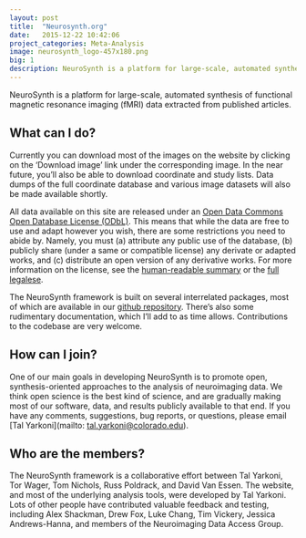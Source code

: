 ```yaml
---
layout: post
title:  "Neurosynth.org"
date:   2015-12-22 10:42:06
project_categories: Meta-Analysis
image: neurosynth_logo-457x180.png
big: 1
description: NeuroSynth is a platform for large-scale, automated synthesis of functional magnetic resonance imaging (fMRI) data extracted from published articles.
---
```

NeuroSynth is a platform for large-scale, automated synthesis of functional magnetic resonance imaging (fMRI) data extracted from published articles.

## What can I do?  
Currently you can download most of the images on the website by clicking on the ‘Download image’ link under the corresponding image. In the near future, you’ll also be able to download coordinate and study lists. Data dumps of the full coordinate database and various image datasets will also be made available shortly.  

All data available on this site are released under an [Open Data Commons Open Database License (ODbL)](http://www.opendatacommons.org/licenses/odbl/summary/). This means that while the data are free to use and adapt however you wish, there are some restrictions you need to abide by. Namely, you must (a) attribute any public use of the database, (b) publicly share (under a same or compatible license) any derivate or adapted works, and (c) distribute an open version of any derivative works. For more information on the license, see the [human-readable summary](http://www.opendatacommons.org/licenses/odbl/summary/) or the [full legalese](http://www.opendatacommons.org/licenses/odbl/1.0/).  

The NeuroSynth framework is built on several interrelated packages, most of which are available in our [github repository](http://github.com/neurosynth). There’s also some rudimentary documentation, which I’ll add to as time allows. Contributions to the codebase are very welcome.

## How can I join?
One of our main goals in developing NeuroSynth is to promote open, synthesis-oriented approaches to the analysis of neuroimaging data. We think open science is the best kind of science, and are gradually making most of our software, data, and results publicly available to that end. If you have any comments, suggestions, bug reports, or questions, please email [Tal Yarkoni](mailto: tal.yarkoni@colorado.edu).

## Who are the members?
The NeuroSynth framework is a collaborative effort between Tal Yarkoni, Tor Wager, Tom Nichols, Russ Poldrack, and David Van Essen. The website, and most of the underlying analysis tools, were developed by Tal Yarkoni. Lots of other people have contributed valuable feedback and testing, including Alex Shackman, Drew Fox, Luke Chang, Tim Vickery, Jessica Andrews-Hanna, and members of the Neuroimaging Data Access Group.
